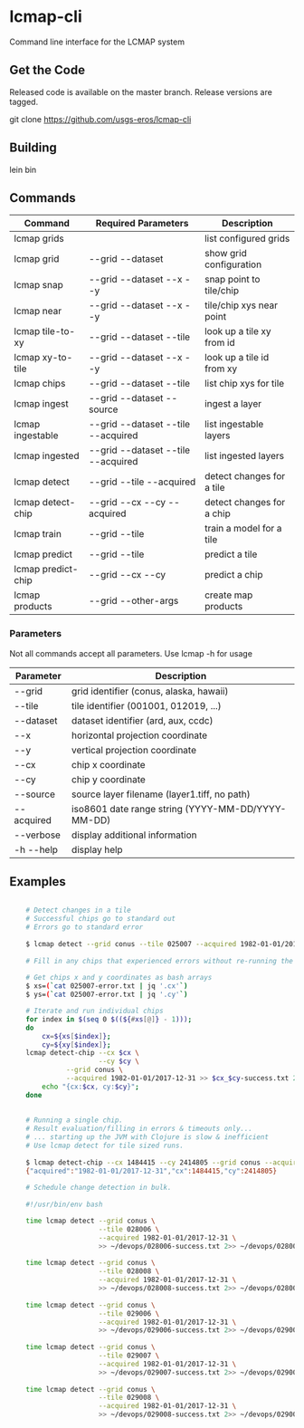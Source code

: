 # lcmap-cli
Command line interface for the LCMAP system

## Get the Code
Released code is available on the master branch.  Release versions are tagged.

git clone https://github.com/usgs-eros/lcmap-cli

## Building
lein bin

## Commands

| Command                      | Required Parameters                | Description                     |
| ---------------------------- | ---------------------------------- | ------------------------------- |
| lcmap grids                  |                                    | list configured grids           |
| lcmap grid                   | --grid --dataset                   | show grid configuration         |
| lcmap snap                   | --grid --dataset --x --y           | snap point to tile/chip         |
| lcmap near                   | --grid --dataset --x --y           | tile/chip xys near point        |
| lcmap tile-to-xy             | --grid --dataset --tile            | look up a tile xy from id       |
| lcmap xy-to-tile             | --grid --dataset --x --y           | look up a tile id from xy       | 
| lcmap chips                  | --grid --dataset --tile            | list chip xys for tile          |
| lcmap ingest                 | --grid --dataset --source          | ingest a layer                  |
| lcmap ingestable             | --grid --dataset --tile --acquired | list ingestable layers          |
| lcmap ingested               | --grid --dataset --tile --acquired | list ingested layers            |
| lcmap detect                 | --grid --tile --acquired           | detect changes for a tile       |
| lcmap detect-chip            | --grid --cx --cy --acquired        | detect changes for a chip       |
| lcmap train                  | --grid --tile                      | train a model for a tile        |
| lcmap predict                | --grid --tile                      | predict a tile                  |
| lcmap predict-chip           | --grid --cx --cy                   | predict a chip                  |
| lcmap products               | --grid --other-args                | create map products             |


### Parameters

Not all commands accept all parameters.  Use lcmap <command> -h for usage

| Parameter   | Description                                       |
| ----------- | ------------------------------------------------- |
|  --grid     | grid identifier (conus, alaska, hawaii)           |
|  --tile     | tile identifier (001001, 012019, ...)             |
|  --dataset  | dataset identifier (ard, aux, ccdc)               |
|  --x        | horizontal projection coordinate                  |
|  --y        | vertical projection coordinate                    |
|  --cx       | chip x coordinate                                 |
|  --cy       | chip y coordinate                                 |
|  --source   | source layer filename (layer1.tiff, no path)      |
|  --acquired | iso8601 date range string (YYYY-MM-DD/YYYY-MM-DD) |
|  --verbose  | display additional information                    |
| -h --help   | display help                                      |


## Examples

```bash

    # Detect changes in a tile
    # Successful chips go to standard out
    # Errors go to standard error
	
    $ lcmap detect --grid conus --tile 025007 --acquired 1982-01-01/2017-12-31 >> 025007-success.txt 2>> 025007-error.txt
	
    # Fill in any chips that experienced errors without re-running the whole tile
	
    # Get chips x and y coordinates as bash arrays
    $ xs=(`cat 025007-error.txt | jq '.cx'`)
    $ ys=(`cat 025007-error.txt | jq '.cy'`)

    # Iterate and run individual chips
    for index in $(seq 0 $((${#xs[@]} - 1)));
    do
        cx=${xs[$index]};
        cy=${xy[$index]};
	lcmap detect-chip --cx $cx \
	                  --cy $cy \
			  --grid conus \
			  --acquired 1982-01-01/2017-12-31 >> $cx_$cy-success.txt 2>> $cx_$cy-error.txt;
    	echo "{cx:$cx, cy:$cy}";
    done
	
	
	# Running a single chip.
	# Result evaluation/filling in errors & timeouts only...
	# ... starting up the JVM with Clojure is slow & inefficient
	# Use lcmap detect for tile sized runs.
    
	$ lcmap detect-chip --cx 1484415 --cy 2414805 --grid conus --acquired 1982-01-01/2017-12-31;
	{"acquired":"1982-01-01/2017-12-31","cx":1484415,"cy":2414805}
	
	# Schedule change detection in bulk.
	
	#!/usr/bin/env bash

    time lcmap detect --grid conus \
	                  --tile 028006 \
					  --acquired 1982-01-01/2017-12-31 \
					  >> ~/devops/028006-success.txt 2>> ~/devops/028006-error.txt;
					  
    time lcmap detect --grid conus \
	                  --tile 028008 \
					  --acquired 1982-01-01/2017-12-31 \
					  >> ~/devops/028008-success.txt 2>> ~/devops/028008-error.txt;
					  
    time lcmap detect --grid conus \
	                  --tile 029006 \
					  --acquired 1982-01-01/2017-12-31 \
					  >> ~/devops/029006-success.txt 2>> ~/devops/029006-error.txt;
					  
    time lcmap detect --grid conus \
	                  --tile 029007 \
					  --acquired 1982-01-01/2017-12-31 \
					  >> ~/devops/029007-success.txt 2>> ~/devops/029007-error.txt;
					  
    time lcmap detect --grid conus \
	                  --tile 029008 \
					  --acquired 1982-01-01/2017-12-31 \
					  >> ~/devops/029008-success.txt 2>> ~/devops/029008-error.txt;

	
```
